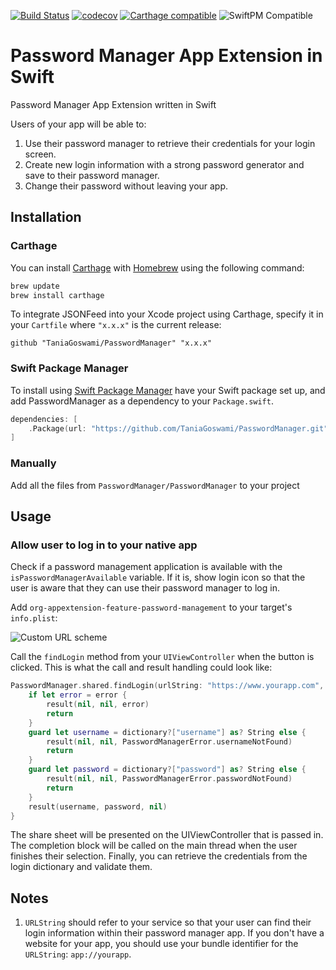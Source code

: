 [![Build Status](https://travis-ci.org/TaniaGoswami/PasswordManager.svg?branch=master)](https://travis-ci.org/TaniaGoswami/PasswordManager)
[![codecov](https://codecov.io/gh/TaniaGoswami/PasswordManager/branch/master/graph/badge.svg)](https://codecov.io/gh/TaniaGoswami/PasswordManager)
[![Carthage compatible](https://img.shields.io/badge/Carthage-compatible-4BC51D.svg?style=flat)](https://github.com/Carthage/Carthage)
![SwiftPM Compatible](https://img.shields.io/badge/SwiftPM-Compatible-brightgreen.svg)

# Password Manager App Extension in Swift

Password Manager App Extension written in Swift

Users of your app will be able to:

1. Use their password manager to retrieve their credentials for your login screen.
2. Create new login information with a strong password generator and save to their password manager.
3. Change their password without leaving your app.

## Installation

### Carthage

You can install [Carthage](https://github.com/Carthage/Carthage) with [Homebrew](http://brew.sh/) using the following command:

```bash
brew update
brew install carthage
```
To integrate JSONFeed into your Xcode project using Carthage, specify it in your `Cartfile` where `"x.x.x"` is the current release:

```ogdl
github "TaniaGoswami/PasswordManager" "x.x.x"
```

### Swift Package Manager

To install using [Swift Package Manager](https://swift.org/package-manager/) have your Swift package set up, and add PasswordManager as a dependency to your `Package.swift`.

```swift
dependencies: [
    .Package(url: "https://github.com/TaniaGoswami/PasswordManager.git", majorVersion: 0)
]
```

### Manually

Add all the files from `PasswordManager/PasswordManager` to your project

## Usage

### Allow user to log in to your native app

Check if a password management application is available with the `isPasswordManagerAvailable` variable. If it is, show login icon so that the user is aware that they can use their password manager to log in.

Add `org-appextension-feature-password-management` to your target's `info.plist`:

![Custom URL scheme](/assets/plist-screenshot.jpg?raw=true "Custom URL Scheme")

Call the `findLogin` method from your `UIViewController` when the button is clicked. This is what the call and result handling could look like:

```swift
PasswordManager.shared.findLogin(urlString: "https://www.yourapp.com", viewController: self, sender: self.passwordButton) { dictionary, error in
    if let error = error {
        result(nil, nil, error)
        return
    }
    guard let username = dictionary?["username"] as? String else {
        result(nil, nil, PasswordManagerError.usernameNotFound)
        return
    }
    guard let password = dictionary?["password"] as? String else {
        result(nil, nil, PasswordManagerError.passwordNotFound)
        return
    }
    result(username, password, nil)
}
```

The share sheet will be presented on the UIViewController that is passed in. The completion block will be called on the main thread when the user finishes their selection. Finally, you can retrieve the credentials from the login dictionary and validate them.

## Notes

1. `URLString` should refer to your service so that your user can find their login information within their password manager app. If you don't have a website for your app, you should use your bundle identifier for the `URLString`: `app://yourapp`.



